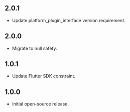 ## 2.0.1

* Update platform_plugin_interface version requirement.

## 2.0.0

* Migrate to null safety.

## 1.0.1

- Update Flutter SDK constraint.

## 1.0.0

- Initial open-source release.
